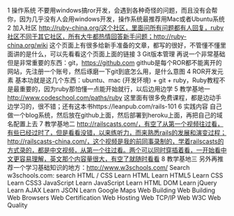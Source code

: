 
1 操作系统
不要用windows搞ror开发，会遇到各种奇怪的问题，而且没有会帮你，因为几乎没有人会用windows开发，操作系统最推荐用Mac或者Ubuntu系统
2 加入社区
http://ruby-china.org/这个社区，里面问所有问题都有人回复，ruby社区不同于其它社区，所有大牛都热情回答新手问题；http://ruby-china.org/wiki 这个页面上有很多给新手准备的文章，都写的很好，不管懂不懂里面讲的是什么，可以先看看这个页面上面的链接
3 Git版本管理
再说一个非常基础但是非常重要的东西：git，https://github.com github是每个ROR都不能离开的网站，先注册一个账号，然后琢磨一下git到底怎么用，是什么意图 
4 ROR开发元素
基本功就是这几个东西：ubuntu、mac (开发环境) + git + ruby，Ruby教程不是最重要的，因为ruby那怕懂一点能开始就行，以后边用边学
5 教学基地一
http://www.codeschool.com/paths/ruby 这里面有很多免费课程，都是边动手边学习的，很不错；还有这本书https://leanpub.com/rails-101
6 实践内容
自己做一个blog系统，然后放在github上面，然后部署到heroku上面，再把自己的域名配置上去
7 教学基地二
http://railscasts.com/，有空了从第一个视频往过看，有些已经过时了，但是看看没错，以来练听力，而来熟悉rails的发展和演变过程；http://railscasts-china.com/，这个视频是我的前同事录制的，学着railscasts的方式录的，都是中文视频，从第一个往过看。两个可以同时穿插着看，一开始看中文更容易理解，英文那个内容量很大，有空了就随时看看
8 教学基地三
另外再推荐一个学习基础知识的地方：http://www.w3schools.com/
Search w3schools.com:
search
HTML / CSS
Learn HTML
Learn HTML5
Learn CSS
Learn CSS3
JavaScript
Learn JavaScript
Learn HTML DOM
Learn jQuery
Learn AJAX
Learn JSON
Learn Google Maps 
Web Building
Web Building
Web Browsers
Web Certification
Web Hosting
Web TCP/IP
Web W3C
Web Quality 
